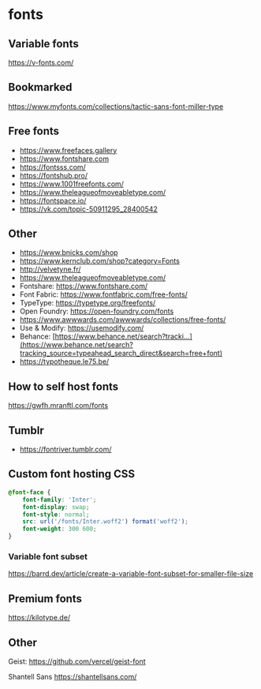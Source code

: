 # fonts

## Variable fonts

https://v-fonts.com/

## Bookmarked

https://www.myfonts.com/collections/tactic-sans-font-miller-type

## Free fonts

- https://www.freefaces.gallery
- https://www.fontshare.com
- https://fontsss.com/
- https://fontshub.pro/
- https://www.1001freefonts.com/
- https://www.theleagueofmoveabletype.com/
- https://fontspace.io/
- https://vk.com/topic-50911295_28400542

## Other

- https://www.bnicks.com/shop
- https://www.kernclub.com/shop?category=Fonts
-  http://velvetyne.fr/
-  https://www.theleagueofmoveabletype.com/
-  Fontshare: https://www.fontshare.com/
- Font Fabric: https://www.fontfabric.com/free-fonts/
- TypeType: https://typetype.org/freefonts/
- Open Foundry: https://open-foundry.com/fonts
- https://www.awwwards.com/awwwards/collections/free-fonts/
- Use & Modify: https://usemodify.com/
- Behance: [https://www.behance.net/search?tracki...](https://www.behance.net/search?tracking_source=typeahead_search_direct&search=free+font)
- https://typotheque.le75.be/

## How to self host fonts

https://gwfh.mranftl.com/fonts

## Tumblr

- https://fontriver.tumblr.com/

## Custom font hosting CSS

```css
@font-face {
    font-family: 'Inter';
    font-display: swap;
    font-style: normal;
    src: url('/fonts/Inter.woff2') format('woff2');
    font-weight: 300 600;
}
```

### Variable font subset

https://barrd.dev/article/create-a-variable-font-subset-for-smaller-file-size


## Premium fonts

https://kilotype.de/

## Other

Geist: https://github.com/vercel/geist-font

Shantell Sans  https://shantellsans.com/

